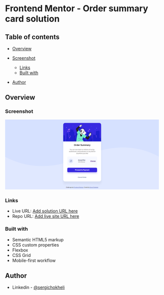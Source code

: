# Frontend Mentor - Order summary card solution

## Table of contents

- [Overview](#overview)
- [Screenshot](#screenshot)

  - [Links](#links)
  - [Built with](#built-with)

- [Author](#author)

## Overview

### Screenshot

![](/screenshot/screenshot.jpg)

### Links

- Live URL: [Add solution URL here](https://your-solution-url.com)
- Repo URL: [Add live site URL here](https://github.com/sergichokheli/order-summary-component/)

### Built with

- Semantic HTML5 markup
- CSS custom properties
- Flexbox
- CSS Grid
- Mobile-first workflow

## Author

- Linkedin - [@sergichokheli](https://www.linkedin.com/in/sergichokheli/)
